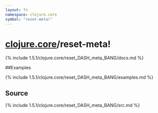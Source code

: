 ```yaml
---
layout: fn
namespace: clojure.core
symbol: "reset-meta!"
---
```


# [clojure.core](../)/reset-meta!

{% include 1.5.1/clojure.core/reset_DASH_meta_BANG/docs.md %}

##Examples

{% include 1.5.1/clojure.core/reset_DASH_meta_BANG/examples.md %}
## Source
{% include 1.5.1/clojure.core/reset_DASH_meta_BANG/src.md %}

